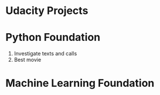 # Udacity Projects

# Python Foundation
1. Investigate texts and calls
2. Best movie

# Machine Learning Foundation
